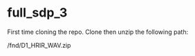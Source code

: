 # full_sdp_3


First time cloning the repo. Clone then unzip the following path: 

/fnd/D1_HRIR_WAV.zip
